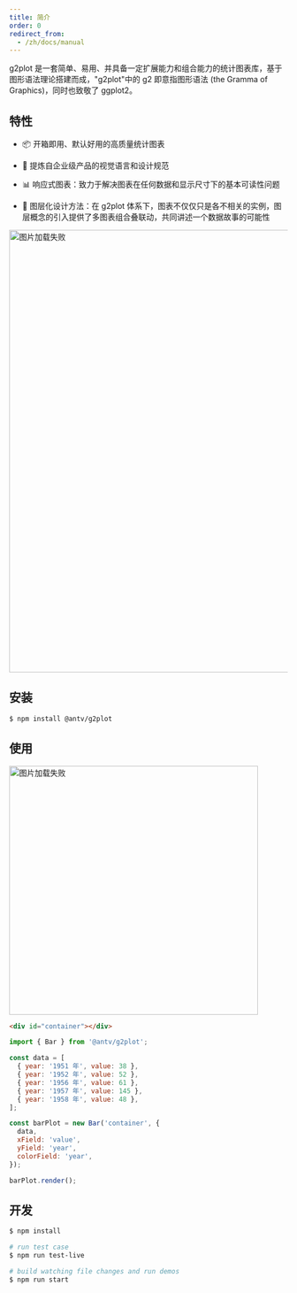 ```yaml
---
title: 简介
order: 0
redirect_from:
  - /zh/docs/manual
---
```


g2plot 是一套简单、易用、并具备一定扩展能力和组合能力的统计图表库，基于图形语法理论搭建而成，"g2plot"中的 g2 即意指图形语法 (the Gramma of Graphics)，同时也致敬了 ggplot2。

## 特性

- 📦 开箱即用、默认好用的高质量统计图表

- 🎨 提炼自企业级产品的视觉语言和设计规范

- 📊 响应式图表：致力于解决图表在任何数据和显示尺寸下的基本可读性问题

- 🔳 图层化设计方法：在 g2plot 体系下，图表不仅仅只是各不相关的实例，图层概念的引入提供了多图表组合叠联动，共同讲述一个数据故事的可能性

<img alt="图片加载失败" src="https://gw.alipayobjects.com/mdn/rms_d314dd/afts/img/A*sXqrRrEwFRQAAAAAAAAAAABkARQnAQ" width="800">

## 安装

```bash
$ npm install @antv/g2plot
```

## 使用

<img alt="图片加载失败" src="https://gw.alipayobjects.com/mdn/rms_d314dd/afts/img/A*MNTcRJW4pF4AAAAAAAAAAAAAARQnAQ" width="450">

```html
<div id="container"></div>
```

```js
import { Bar } from '@antv/g2plot';

const data = [
  { year: '1951 年', value: 38 },
  { year: '1952 年', value: 52 },
  { year: '1956 年', value: 61 },
  { year: '1957 年', value: 145 },
  { year: '1958 年', value: 48 },
];

const barPlot = new Bar('container', {
  data,
  xField: 'value',
  yField: 'year',
  colorField: 'year',
});

barPlot.render();
```

## 开发

```bash
$ npm install

# run test case
$ npm run test-live

# build watching file changes and run demos
$ npm run start

```
